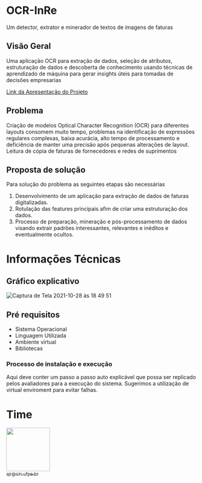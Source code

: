 # OCR-InRe
Um detector, extrator e minerador de textos de imagens de faturas
##  Visão Geral

Uma aplicação OCR para extração de dados, seleção de atributos, estruturação de dados e descoberta de conhecimento usando técnicas de aprendizado de máquina para gerar insights úteis para tomadas de decisões empresarias

[Link da Apresentação do Projeto](http://caminho.para.o.ppt)

##  Problema
Criação de modelos Optical Character Recognition (OCR) para diferentes layouts consomem muito tempo, problemas na identificação de expressões regulares complexas, baixa acurácia, alto tempo de processamento e deficiência   de manter uma precisão após pequenas alterações de layout. Leitura  de cópia de faturas de fornecedores e redes de suprimentos

## Proposta de solução

Para solução do problema as seguintes etapas são necessárias 
1. Desenvolvimento de um aplicação para extração de dados de faturas  digitalizadas.
2. Rotulação das features principais  afim de criar uma estruturação dos dados.
3. Processo de preparação, mineração e pós-processamento de dados visando extrair padrões interessantes, relevantes e inéditos e eventualmente ocultos.

# Informações Técnicas
## Gráfico explicativo
![Captura de Tela 2021-10-28 às 18 49 51](https://user-images.githubusercontent.com/7680448/139341233-42ae31ff-d7ca-48ae-8393-230fefd5fe9d.png)

## Pré requisitos

  - Sistema Operacional
  - Linguagem Utilizada
  - Ambiente virtual
   - Bibliotecas

### Processo de instalação e execução

Aqui deve conter um passo a passo auto explicável que possa ser replicado pelos avaliadores para a execução do sistema. Sugerimos a utilização de virtual enviroment para evitar falhas.

# Time 

[<img src="https://user-images.githubusercontent.com/7680448/139342517-45bdbefc-5032-432a-9ffb-c17e36937fe8.jpg" width="115"><br><sub>ajr@cin.ufpe.br</sub>](https://user-images.githubusercontent.com/7680448/139342517-45bdbefc-5032-432a-9ffb-c17e36937fe8.jpg) 
